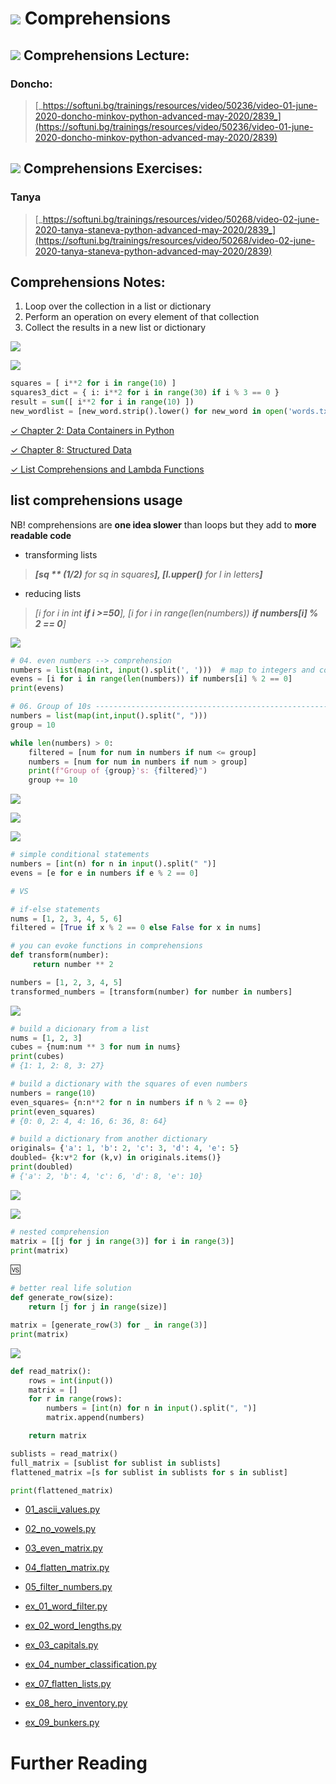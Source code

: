![](https://paper.dropboxstatic.com/static/img/ace/emoji/1f4a2.png?version=6.0.0) Comprehensions
================================================================================================

  

![](https://paper.dropboxstatic.com/static/img/ace/emoji/1f4d9.png?version=6.0.0) Comprehensions Lecture:
---------------------------------------------------------------------------------------------------------

### **Doncho**:

> [_https://softuni.bg/trainings/resources/video/50236/video-01-june-2020-doncho-minkov-python-advanced-may-2020/2839_](https://softuni.bg/trainings/resources/video/50236/video-01-june-2020-doncho-minkov-python-advanced-may-2020/2839)

  

![](https://paper.dropboxstatic.com/static/img/ace/emoji/1f5a5.png?version=6.0.0) Comprehensions Exercises:
-----------------------------------------------------------------------------------------------------------

### **Tanya**

> [_https://softuni.bg/trainings/resources/video/50268/video-02-june-2020-tanya-staneva-python-advanced-may-2020/2839_](https://softuni.bg/trainings/resources/video/50268/video-02-june-2020-tanya-staneva-python-advanced-may-2020/2839)

  

Comprehensions Notes: 
----------------------

1.  Loop over the collection in a list or dictionary
2.  Perform an operation on every element of that collection
3.  Collect the results in a new list or dictionary


![](https://t4668229.p.clickup-attachments.com/t4668229/14758d89-e911-41cb-877a-5562d2f3605c/image.png)


![](https://t4668229.p.clickup-attachments.com/t4668229/62754a32-7d36-4cb8-b914-6b475192fa9c/image.png)

  

```python
squares = [ i**2 for i in range(10) ]
squares3_dict = { i: i**2 for i in range(30) if i % 3 == 0 } 
result = sum([ i**2 for i in range(10) ]) 
new_wordlist = [new_word.strip().lower() for new_word in open('words.txt', 'r')] 
```

[✓ Chapter 2: Data Containers in Python](https://app.asana.com/0/1133134368889333/1133183033786985) 

[✓ Chapter 8: Structured Data](https://app.asana.com/0/1133134368889333/1133183033787022)

[✓ List Comprehensions and Lambda Functions](https://app.asana.com/0/1119380253334055/1161069642241615)

## **list comprehensions usage**

NB! comprehensions are **one idea slower** than loops but they add to **more readable code**

* transforming lists 

>  **_\[sq \*\* (1/2)_** _for sq in squares_**_\], \[l.upper()_** _for l in letters_**_\]_**

  

* reducing lists 

>  _\[i for i in int_ **_if i >=50_**_\], \[i for i in range(len(numbers))_ **_if numbers\[i\] % 2 == 0_**_\]_


![](https://t4668229.p.clickup-attachments.com/t4668229/7d3e7a07-aaf6-445f-92f3-587a48dea261/image.png)

  

```python
# 04. even numbers --> comprehension
numbers = list(map(int, input().split(', ')))  # map to integers and convert to a list
evens = [i for i in range(len(numbers)) if numbers[i] % 2 == 0]
print(evens)
```

  

```python
# 06. Group of 10s ------------------------------------------------------------------
numbers = list(map(int,input().split(", ")))
group = 10

while len(numbers) > 0:
    filtered = [num for num in numbers if num <= group]
    numbers = [num for num in numbers if num > group]
    print(f"Group of {group}'s: {filtered}")
    group += 10
```

  

![](https://t4668229.p.clickup-attachments.com/t4668229/54d70710-c080-408c-9c8b-b6e62a451d41/image.png)

  

![](https://t4668229.p.clickup-attachments.com/t4668229/2341b716-7b21-4bd9-8c8b-8d3dfc11983e/image.png)

  

![](https://t4668229.p.clickup-attachments.com/t4668229/897b3bfe-9d45-4fea-adc0-12edf39d81ee/image.png)

  

```python
# simple conditional statements
numbers = [int(n) for n in input().split(" ")]
evens = [e for e in numbers if e % 2 == 0]

# VS

# if-else statements
nums = [1, 2, 3, 4, 5, 6]
filtered = [True if x % 2 == 0 else False for x in nums]
```

  

```python
# you can evoke functions in comprehensions
def transform(number):
     return number ** 2

numbers = [1, 2, 3, 4, 5]
transformed_numbers = [transform(number) for number in numbers]
```

  

![](https://t4668229.p.clickup-attachments.com/t4668229/d702800e-e56c-4597-850b-1845a357d18f/image.png)

  

```python
# build a dicionary from a list
nums = [1, 2, 3]
cubes = {num:num ** 3 for num in nums}
print(cubes) 
# {1: 1, 2: 8, 3: 27}

# build a dictionary with the squares of even numbers
numbers = range(10)
even_squares= {n:n**2 for n in numbers if n % 2 == 0}
print(even_squares) 
# {0: 0, 2: 4, 4: 16, 6: 36, 8: 64}

# build a dictionary from another dictionary
originals= {'a': 1, 'b': 2, 'c': 3, 'd': 4, 'e': 5}
doubled= {k:v*2 for (k,v) in originals.items()}
print(doubled)    
# {'a': 2, 'b': 4, 'c': 6, 'd': 8, 'e': 10}
```

  

![](https://t4668229.p.clickup-attachments.com/t4668229/7cb5bbcc-e5a0-46b6-9dec-15cbf4fec580/image.png)

  

![](https://t4668229.p.clickup-attachments.com/t4668229/9c1fb503-2a99-4771-b22a-07cb14274e9d/image.png)

  

```python
# nested comprehension
matrix = [[j for j in range(3)] for i in range(3)]
print(matrix)
```


🆚

```python
# better real life solution
def generate_row(size):
    return [j for j in range(size)]

matrix = [generate_row(3) for _ in range(3)]
print(matrix)
```


![](https://t4668229.p.clickup-attachments.com/t4668229/0e19eec5-4e43-46c1-ae2f-010ccc2cfc43/image.png)

  

```python
def read_matrix():
    rows = int(input())
    matrix = []
    for r in range(rows):
        numbers = [int(n) for n in input().split(", ")]
        matrix.append(numbers)

    return matrix

sublists = read_matrix()
full_matrix = [sublist for sublist in sublists]
flattened_matrix =[s for sublist in sublists for s in sublist]

print(flattened_matrix)
```



* [01_ascii_values.py](https://github.com/ateneva/softuni_proj/blob/main/2_advanced/04_comprehensions/04_01_ascii_values.py)
* [02_no_vowels.py](https://github.com/ateneva/softuni_proj/blob/main/2_advanced/04_comprehensions/04_02_no_vowels.py)
* [03_even_matrix.py](https://github.com/ateneva/softuni_proj/blob/main/2_advanced/04_comprehensions/04_03_even_matrix.py)
* [04_flatten_matrix.py](https://github.com/ateneva/softuni_proj/blob/main/2_advanced/04_comprehensions/04_04_flatten_matrix.py)
* [05_filter_numbers.py](https://github.com/ateneva/softuni_proj/blob/main/2_advanced/04_comprehensions/04_05_filter_numbers.py)


* [ex_01_word_filter.py](https://github.com/ateneva/softuni_proj/blob/main/2_advanced/04_comprehensions/04_ex_01_word_filter.py)
* [ex_02_word_lengths.py](https://github.com/ateneva/softuni_proj/blob/main/2_advanced/04_comprehensions/04_ex_02_word_lengths.py)
* [ex_03_capitals.py](https://github.com/ateneva/softuni_proj/blob/main/2_advanced/04_comprehensions/04_ex_03_capitals.py)
* [ex_04_number_classification.py](https://github.com/ateneva/softuni_proj/blob/main/2_advanced/04_comprehensions/04_ex_04_number_classification.py)
* [ex_07_flatten_lists.py](https://github.com/ateneva/softuni_proj/blob/main/2_advanced/04_comprehensions/04_ex_07_flatten_lists.py)
* [ex_08_hero_inventory.py](https://github.com/ateneva/softuni_proj/blob/main/2_advanced/04_comprehensions/04_ex_08_hero_inventory.py)
* [ex_09_bunkers.py](https://github.com/ateneva/softuni_proj/blob/main/2_advanced/04_comprehensions/04_ex_09_bunkers.py)

  

Further Reading
===============